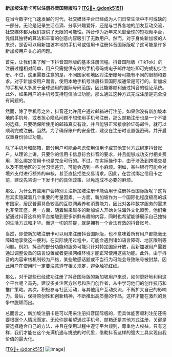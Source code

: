 **新加坡注册卡可以注册抖音国际版吗？[[TG💪+ @donk5151](https://t.me/s/donk5151)]**

在当今数字化飞速发展的时代，社交媒体平台已经成为人们日常生活中不可或缺的一部分。无论是记录生活点滴、分享兴趣爱好，还是与世界各地的朋友互动交流，社交媒体都为我们提供了无限的可能性。抖音作为近年来风靡全球的短视频平台，凭借其独特的算法和丰富的创意内容吸引了无数用户。然而，对于身处新加坡的人来说，是否可以用新加坡本地的手机号或信用卡注册抖音国际版呢？这可能是许多新加坡用户关心的问题。

首先，让我们来了解一下抖音国际版的基本注册流程。抖音国际版（TikTok）的注册过程相对简单，用户只需提供有效的手机号码或电子邮件地址即可完成初步注册。不过，这里需要注意的是，不同国家和地区对注册账号可能有不同的限制和要求。对于新加坡用户而言，使用本地手机号注册抖音国际版通常是可行的。新加坡的手机号大多属于全球通用的国际号码范围，因此能够顺利通过抖音的验证系统。此外，如果用户的手机号支持短信验证功能，那么通过这种方式完成注册是完全没有问题的。

然而，除了手机号之外，抖音还允许用户通过邮箱进行注册。如果你没有新加坡本地的手机号，或者担心隐私问题不想使用手机号注册，那么邮箱注册也是一个不错的选择。只要确保所使用的邮箱真实有效，并且能够正常接收验证码邮件，就可以顺利完成注册。当然，为了确保账户的安全性，建议在注册时设置强密码，并开启双重身份验证功能。

除了手机号和邮箱，部分用户可能会考虑使用信用卡或其他支付方式绑定抖音账户。从理论上讲，只要你的信用卡信息符合抖音的要求，并且能够成功支付相关费用，那么绑定信用卡也是完全可行的。不过，在实际操作中，由于涉及到跨境交易以及不同地区的支付习惯差异，可能会遇到一些小麻烦。例如，某些银行可能会对境外支付进行额外的审核，甚至直接拒绝交易请求。因此，在尝试绑定信用卡之前，建议先咨询一下发卡行的具体政策，以免造成不必要的麻烦。

那么，为什么有些用户会特别关注新加坡注册卡能否用于注册抖音国际版呢？这背后其实隐藏着几个重要的考量因素。一方面，新加坡作为一个国际化程度极高的城市国家，居民普遍具备较高的互联网素养和消费能力，因此对各种数字服务的需求也非常旺盛。另一方面，随着越来越多的新加坡人开始关注海外文化趋势，他们希望通过抖音这样的平台接触到更多新鲜有趣的内容，同时也希望能够展示自己独特的生活方式和才华。而这一切的前提，就是拥有一个合法有效的抖音账号。

当然，即使新加坡注册卡可以用来注册抖音国际版，也不意味着所有用户都能毫无障碍地享受这一便利。在实际使用过程中，可能会遇到诸如语言障碍、地区限制等问题。例如，抖音的部分功能和服务可能只针对特定国家开放，而新加坡用户需要通过调整设备的语言设置或者更换网络环境才能正常使用这些功能。此外，由于抖音的内容审核机制较为严格，某些敏感话题或不当行为可能会导致账号被封禁，因此用户在使用时一定要注意遵守相关规定，避免触犯红线。

那么，对于那些已经成功注册了抖音国际版的新加坡用户来说，如何更好地利用这个平台呢？首先，建议多关注官方账号和热门创作者，从中学习他们的创作技巧和推广策略。其次，积极参与社区活动，与其他用户互动交流，不断扩大自己的影响力。最后，保持原创性和创新精神，不断推出高质量的作品，这样才能在激烈的竞争中脱颖而出。

总而言之，新加坡注册卡是可以用来注册抖音国际版的，但具体能否顺利注册还需要根据个人情况而定。无论你是希望通过手机号、邮箱还是其他方式注册，关键是要选择适合自己的方法，并且在使用过程中遵守平台规则，尊重他人权益。只有这样，我们才能在这个充满机遇与挑战的时代里，借助抖音这样的强大工具实现自我价值的最大化。

[[TG💪+ @donk5151](https://t.me/s/donk5151) ![Image](https://i.postimg.cc/rwNCRYN7/Snipaste-2025-04-30-17-27-05.png)]